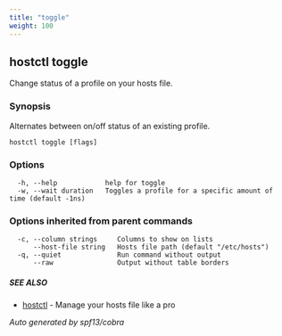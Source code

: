 ```yaml
---
title: "toggle"
weight: 100
---
```


## hostctl toggle

Change status of a profile on your hosts file.

### Synopsis


Alternates between on/off status of an existing profile.


```
hostctl toggle [flags]
```

### Options

```
  -h, --help            help for toggle
  -w, --wait duration   Toggles a profile for a specific amount of time (default -1ns)
```

### Options inherited from parent commands

```
  -c, --column strings     Columns to show on lists
      --host-file string   Hosts file path (default "/etc/hosts")
  -q, --quiet              Run command without output
      --raw                Output without table borders
```

##### SEE ALSO

* [hostctl](/docs/cli-usage/hostctl)	 - Manage your hosts file like a pro

*Auto generated by spf13/cobra*

